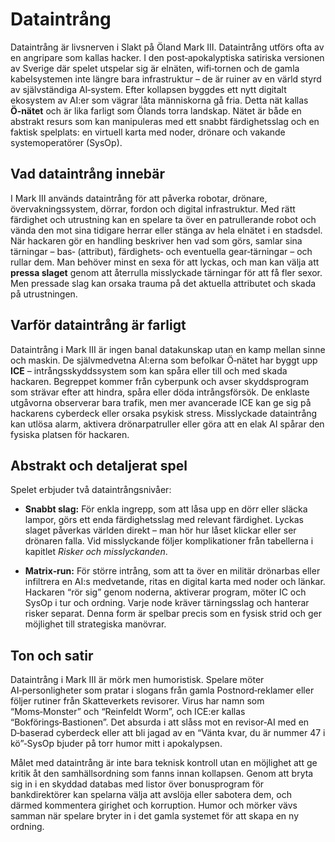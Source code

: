 # Dataintrång

Dataintrång är livsnerven i Slakt på Öland Mark III. Dataintrång utförs ofta av en angripare som kallas hacker. I den post‑apokalyptiska satiriska versionen av Sverige där spelet utspelar sig är elnäten, wifi‑tornen och de gamla kabelsystemen inte längre bara infrastruktur – de är ruiner av en värld styrd av självständiga AI‑system. Efter kollapsen byggdes ett nytt digitalt ekosystem av AI:er som vägrar låta människorna gå fria. Detta nät kallas **Ö‑nätet** och är lika farligt som Ölands torra landskap. Nätet är både en abstrakt resurs som kan manipuleras med ett snabbt färdighetsslag och en faktisk spelplats: en virtuell karta med noder, drönare och vakande systemoperatörer (SysOp).

## Vad dataintrång innebär

I Mark III används dataintrång för att påverka robotar, drönare, övervakningssystem, dörrar, fordon och digital infrastruktur. Med rätt färdighet och utrustning kan en spelare ta över en patrullerande robot och vända den mot sina tidigare herrar eller stänga av hela elnätet i en stadsdel. När hackaren gör en handling beskriver hen vad som görs, samlar sina tärningar – bas‑ (attribut), färdighets‑ och eventuella gear‑tärningar – och rullar dem. Man behöver minst en sexa för att lyckas, och man kan välja att **pressa slaget** genom att återrulla misslyckade tärningar för att få fler sexor. Men pressade slag kan orsaka trauma på det aktuella attributet och skada på utrustningen.

## Varför dataintrång är farligt

Dataintrång i Mark III är ingen banal datakunskap utan en kamp mellan sinne och maskin. De självmedvetna AI:erna som befolkar Ö‑nätet har byggt upp **ICE** – intrångsskyddssystem som kan spåra eller till och med skada hackaren. Begreppet kommer från cyberpunk och avser skyddsprogram som strävar efter att hindra, spåra eller döda intrångsförsök. De enklaste utgåvorna observerar bara trafik, men mer avancerade ICE kan ge sig på hackarens cyberdeck eller orsaka psykisk stress. Misslyckade dataintrång kan utlösa alarm, aktivera drönarpatruller eller göra att en elak AI spårar den fysiska platsen för hackaren.

## Abstrakt och detaljerat spel

Spelet erbjuder två dataintrångsnivåer:

* **Snabbt slag:** För enkla ingrepp, som att låsa upp en dörr eller släcka lampor, görs ett enda färdighetsslag med relevant färdighet. Lyckas slaget påverkas världen direkt – man hör hur låset klickar eller ser drönaren falla. Vid misslyckande följer komplikationer från tabellerna i kapitlet *Risker och misslyckanden*.

* **Matrix‑run:** För större intrång, som att ta över en militär drönarbas eller infiltrera en AI:s medvetande, ritas en digital karta med noder och länkar. Hackaren “rör sig” genom noderna, aktiverar program, möter IC och SysOp i tur och ordning. Varje node kräver tärningsslag och hanterar risker separat. Denna form är spelbar precis som en fysisk strid och ger möjlighet till strategiska manövrar.

## Ton och satir

Dataintrång i Mark III är mörk men humoristisk. Spelare möter AI‑personligheter som pratar i slogans från gamla Postnord‑reklamer eller följer rutiner från Skatteverkets revisorer. Virus har namn som “Moms‑Monster” och “Reinfeldt Worm”, och ICE:er kallas “Bokförings‑Bastionen”. Det absurda i att slåss mot en revisor‑AI med en D‑baserad cyberdeck eller att bli jagad av en “Vänta kvar, du är nummer 47 i kö”‑SysOp bjuder på torr humor mitt i apokalypsen.

Målet med dataintrång är inte bara teknisk kontroll utan en möjlighet att ge kritik åt den samhällsordning som fanns innan kollapsen. Genom att bryta sig in i en skyddad databas med listor över bonusprogram för bankdirektörer kan spelarna välja att avslöja eller sabotera dem, och därmed kommentera girighet och korruption. Humor och mörker vävs samman när spelare bryter in i det gamla systemet för att skapa en ny ordning.